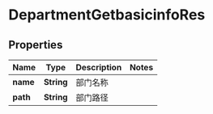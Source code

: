 # DepartmentGetbasicinfoRes

## Properties
Name | Type | Description | Notes
------------ | ------------- | ------------- | -------------
**name** | **String** | 部门名称 | 
**path** | **String** | 部门路径 | 
